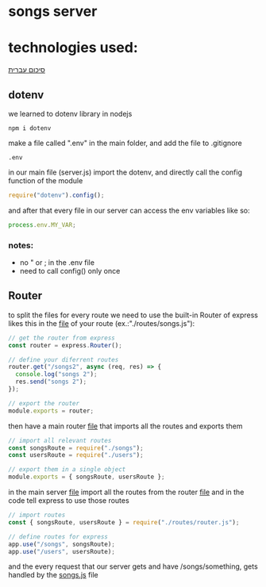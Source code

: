 # songs server

# technologies used:

[סיכום עברית](./summary_he.md)

## dotenv

we learned to dotenv library in nodejs

```
npm i dotenv
```

make a file called ".env" in the main folder, and add the file to .gitignore

```
.env
```

in our main file (server.js) import the dotenv,
and directly call the config function of the module

```js
require("dotenv").config();
```

and after that every file in our server can access the env variables like so:

```js
process.env.MY_VAR;
```

### notes:

- no " or ; in the .env file
- need to call config() only once

## Router

to split the files for every route we need to use the built-in Router of express
likes this in the [file](./routes/songs.js) of your route (ex.:"./routes/songs.js"):

```js
// get the router from express
const router = express.Router();

// define your diferrent routes
router.get("/songs2", async (req, res) => {
  console.log("songs 2");
  res.send("songs 2");
});

// export the router
module.exports = router;
```

then have a main router [file](./routes/router.js) that imports all the routes and exports them

```js
// import all relevant routes
const songsRoute = require("./songs");
const usersRoute = require("./users");

// export them in a single object
module.exports = { songsRoute, usersRoute };
```

in the main server [file](./server.js) import all the routes from the router [file](./routes/router.js)
and in the code tell express to use those routes

```js
// import routes
const { songsRoute, usersRoute } = require("./routes/router.js");

// define routes for express
app.use("/songs", songsRoute);
app.use("/users", usersRoute);
```

and the every request that our server gets and have /songs/something, gets handled by the [songs.js](./routes/songs.js) file
